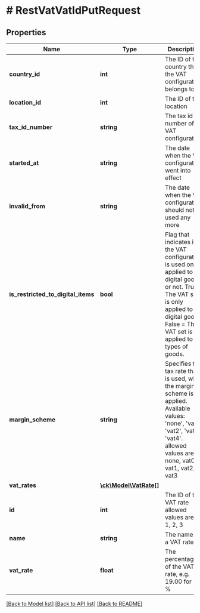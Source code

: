 # # RestVatVatIdPutRequest

## Properties

Name | Type | Description | Notes
------------ | ------------- | ------------- | -------------
**country_id** | **int** | The ID of the country that the VAT configuration belongs to | [optional]
**location_id** | **int** | The ID of the location | [optional]
**tax_id_number** | **string** | The tax id number of VAT configuration. | [optional]
**started_at** | **string** | The date when the VAT configuration went into effect | [optional]
**invalid_from** | **string** | The date when the VAT configuration should not be used any more | [optional]
**is_restricted_to_digital_items** | **bool** | Flag that indicates if the VAT configuration is used only applied to digital goods or not. True&#x3D; The VAT set is only applied to digital goods. False &#x3D; The VAT set is applied to all types of goods. | [optional]
**margin_scheme** | **string** | Specifies the tax rate that is used, when the margin scheme is applied. Available values: &#39;none&#39;, &#39;vat1&#39;, &#39;vat2&#39;, &#39;vat3&#39;, &#39;vat4&#39;. allowed values are none, vat0, vat1, vat2, vat3 | [optional]
**vat_rates** | [**\ck\Model\VatRate[]**](VatRate.md) |  | [optional]
**id** | **int** | The ID of the VAT rate  allowed values are 0, 1, 2, 3 |
**name** | **string** | The name of a VAT rate | [optional]
**vat_rate** | **float** | The percentage of the VAT rate, e.g. 19.00 for 19 % | [optional]

[[Back to Model list]](../../README.md#models) [[Back to API list]](../../README.md#endpoints) [[Back to README]](../../README.md)
